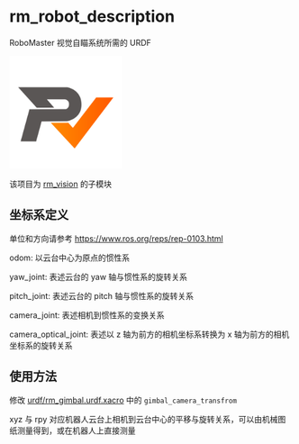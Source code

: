 # rm_robot_description
RoboMaster 视觉自瞄系统所需的 URDF

<img src="docs/rm_vision.svg" alt="rm_vision" width="200" height="200">

该项目为 [rm_vision](https://github.com/chenjunnn/rm_vision) 的子模块

## 坐标系定义

单位和方向请参考 https://www.ros.org/reps/rep-0103.html

odom: 以云台中心为原点的惯性系

yaw_joint: 表述云台的 yaw 轴与惯性系的旋转关系

pitch_joint: 表述云台的 pitch 轴与惯性系的旋转关系

camera_joint: 表述相机到惯性系的变换关系

camera_optical_joint: 表述以 z 轴为前方的相机坐标系转换为 x 轴为前方的相机坐标系的旋转关系

## 使用方法

修改 [urdf/rm_gimbal.urdf.xacro](urdf/rm_gimbal.urdf.xacro) 中的 `gimbal_camera_transfrom` 

xyz 与 rpy 对应机器人云台上相机到云台中心的平移与旋转关系，可以由机械图纸测量得到，或在机器人上直接测量
